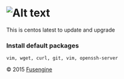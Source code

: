 ![Alt text](http://fusengine.ch/img/centos.png)
===============================================

This is centos latest to update and upgrade

### Install default packages

```
vim, wget, curl, git, vim, openssh-server
```

&copy; 2015 [Fusengine](http://fusengine.com)
